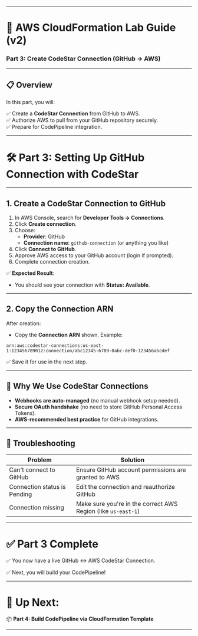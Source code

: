 
---

# 📖 AWS CloudFormation Lab Guide (v2)  
### Part 3: Create CodeStar Connection (GitHub → AWS)

---

## 📋 Overview

In this part, you will:

✅ Create a **CodeStar Connection** from GitHub to AWS.  
✅ Authorize AWS to pull from your GitHub repository securely.  
✅ Prepare for CodePipeline integration.

---

# 🛠️ Part 3: Setting Up GitHub Connection with CodeStar

---

## 1. Create a CodeStar Connection to GitHub

1. In AWS Console, search for **Developer Tools → Connections**.
2. Click **Create connection**.
3. Choose:
   - **Provider**: GitHub
   - **Connection name**: `github-connection` (or anything you like)
4. Click **Connect to GitHub**.
5. Approve AWS access to your GitHub account (login if prompted).
6. Complete connection creation.

✅ **Expected Result**:
- You should see your connection with **Status: Available**.

---
  
## 2. Copy the Connection ARN

After creation:

- Copy the **Connection ARN** shown.
  Example:

```
arn:aws:codestar-connections:us-east-1:123456789012:connection/abc12345-6789-0abc-def0-123456abcdef
```

✅ Save it for use in the next step.

---

## 🧠 Why We Use CodeStar Connections

- **Webhooks are auto-managed** (no manual webhook setup needed).
- **Secure OAuth handshake** (no need to store GitHub Personal Access Tokens).
- **AWS-recommended best practice** for GitHub integrations.

---

## 🧹 Troubleshooting

| Problem | Solution |
|---------|----------|
| Can't connect to GitHub | Ensure GitHub account permissions are granted to AWS |
| Connection status is Pending | Edit the connection and reauthorize GitHub |
| Connection missing | Make sure you're in the correct AWS Region (like `us-east-1`) |

---

# ✅ Part 3 Complete

✅ You now have a live GitHub ↔ AWS CodeStar Connection.

✅ Next, you will build your CodePipeline!

---

# 📣 Up Next:

📦 **Part 4: Build CodePipeline via CloudFormation Template**

---
